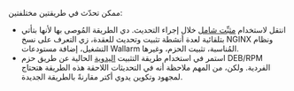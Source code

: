 ممكن تحدّث في طريقتين مختلفتين:

* انتقل لاستخدام [مثبِّت شامل](#upgrade-with-all-in-one-installer) خلال إجراء التحديث. دي الطريقة المُوصى بها لأنها بتأتي بتلقائية لعدة أنشطة تثبيت وتحديث للعقدة، زي التعرف على نسخ NGINX ونظام التشغيل، إضافة مستودعات Wallarm المُناسبة، تثبيت الحزم، وغيرها.
* استمر في استخدام طريقة التثبيت [اليدوية](#manual-upgrade) الحالية عن طريق حزم DEB/RPM الفردية. ولكن، من المهم ملاحظة أنه في التحديثات اللاحقة هذه الطريقة هتحتاج لمجهود وتكوين يدوي أكتر مقارنةً بالطريقة الجديدة.